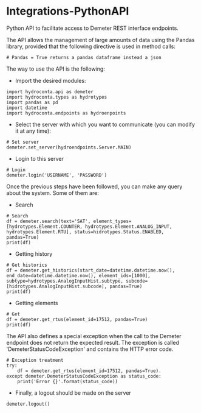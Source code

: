 # Integrations-PythonAPI
Python API to facilitate access to Demeter REST interface endpoints.

The API allows the management of large amounts of data using the Pandas library, provided that the following directive is used in method calls:
```
# Pandas = True returns a pandas dataframe instead a json
```

The way to use the API is the following:

- Import the desired modules:
```
import hydroconta.api as demeter
import hydroconta.types as hydrotypes
import pandas as pd
import datetime
import hydroconta.endpoints as hydroenpoints
```
- Select the server with which you want to communicate (you can modify it at any time):
```
# Set server
demeter.set_server(hydroendpoints.Server.MAIN)
```

- Login to this server
```
# Login
demeter.login('USERNAME', 'PASSWORD')
```

Once the previous steps have been followed, you can make any query about the system.
Some of them are:

- Search
```
# Search
df = demeter.search(text='SAT', element_types=[hydrotypes.Element.COUNTER, hydrotypes.Element.ANALOG_INPUT, hydrotypes.Element.RTU], status=hidrotypes.Status.ENABLED, pandas=True)
print(df)
```

- Getting history
```
# Get historics
df = demeter.get_historics(start_date=datetime.datetime.now(), end_date=datetime.datetime.now(), element_ids=[1000], subtype=hydrotypes.AnalogInputHist.subtype, subcode=[hidrotypes.AnalogInputHist.subcode], pandas=True)
print(df)
```

- Getting elements
```
# Get
df = demeter.get_rtus(element_id=17512, pandas=True)
print(df)
```
The API also defines a special exception when the call to the Demeter endpoint does not return the expected result.
The exception is called 'DemeterStatusCodeException' and contains the HTTP error code.
```
# Exception treatment
try:
    df = demeter.get_rtus(element_id=17512, pandas=True).
except demeter.DemeterStatusCodeException as status_code:
    print('Error {}'.format(status_code))
```
- Finally, a logout should be made on the server
```
demeter.logout()
```

